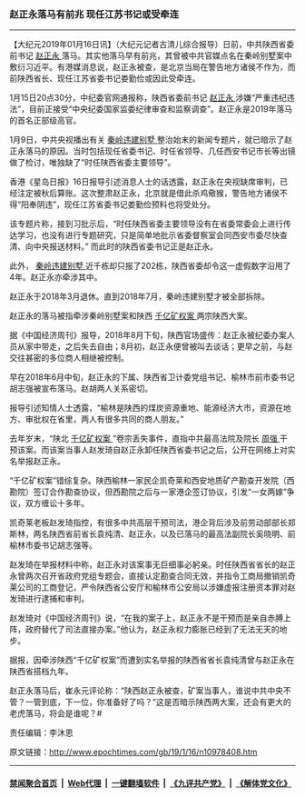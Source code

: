 ### 赵正永落马有前兆 现任江苏书记或受牵连
------------------------

<p>
 【大纪元2019年01月16日讯】（大纪元记者古清儿综合报导）日前，中共陕西省委前书记
 <a href="http://www.epochtimes.com/gb/tag/%E8%B5%B5%E6%AD%A3%E6%B0%B8.html">
  赵正永
 </a>
 落马。其实他落马早有前兆，其曾被中共官媒点名在秦岭别墅案中敷衍习近平。有港媒消息说，赵正永被查，是北京当局在警告地方诸侯不作为，而前陕西省长、现任江苏省委书记娄勤俭或因此受牵连。
</p>
<p>
 1月15日20点30分，中纪委官网通报称，陕西省委前书记
 <a href="http://www.epochtimes.com/gb/tag/%E8%B5%B5%E6%AD%A3%E6%B0%B8.html">
  赵正永
 </a>
 涉嫌“严重违纪违法”，目前正接受“中央纪委国家监委纪律审查和监察调查”。赵正永是2019年落马的首名正部级高官。
</p>
<p>
 1月9日，中共央视播出有关
 <a href="http://www.epochtimes.com/gb/tag/%E7%A7%A6%E5%B2%AD%E8%BF%9D%E5%BB%BA%E5%88%AB%E5%A2%85.html">
  秦岭违建别墅
 </a>
 整治始末的新闻专题片，就已暗示了赵正永落马的原因。当时包括现任省委书记、时任省领导、几任西安书记市长等出镜做了检讨，唯独缺了“时任陕西省委主要领导”。
</p>
<p>
 香港《星岛日报》16日报导引述消息人士的话透露，赵正永在央视缺席审判，已经注定被秋后算账。这次整肃赵正永，北京就是借此杀鸡儆猴，警告地方诸侯不得“阳奉阴违”，现任江苏省委书记娄勤俭预料也将受处分。
</p>
<p>
 该专题片称，接到习批示后，“时任陕西省委主要领导没有在省委常委会上进行传达学习，也没有进行专题研究，只是简单地批示省委督察室会同西安市委尽快查清、向中央报送材料。” 而此时的陕西省委书记正是赵正永。
</p>
<p>
 此外，
 <a href="http://www.epochtimes.com/gb/tag/%E7%A7%A6%E5%B2%AD%E8%BF%9D%E5%BB%BA%E5%88%AB%E5%A2%85.html">
  秦岭违建别墅
 </a>
 近千栋却只报了202栋，陕西省委却令这一虚假数字沿用了4年。赵正永亦牵涉其中。
</p>
<p>
 赵正永于2018年3月退休。直到2018年7月，秦岭违建别墅才被全部拆除。
</p>
<p>
 赵正永的落马被指牵涉秦岭别墅案和陕西
 <a href="http://www.epochtimes.com/gb/tag/%E5%8D%83%E4%BA%BF%E7%9F%BF%E6%9D%83%E6%A1%88.html">
  千亿矿权案
 </a>
 两宗陕西大案。
</p>
<p>
 据《中国经济周刊》报导，2018年8月下旬，陕西官场盛传：赵正永被纪委办案人员从家中带走，之后失去自由；8月初，赵正永便曾被叫去谈话；更早之前，与赵交往甚密的多位商人相继被控制。
</p>
<p>
 早在2018年6月中旬，赵正永的下属、陕西省卫计委党组书记、榆林市前市委书记胡志强被宣布落马。赵胡两人关系密切。
</p>
<p>
 报导引述知情人士透露，“榆林是陕西的煤炭资源重地、能源经济大市，资源在地方、审批权在省里，两人有很多共同的商人朋友。”
</p>
<p>
 去年岁末，“陕北
 <a href="http://www.epochtimes.com/gb/tag/%E5%8D%83%E4%BA%BF%E7%9F%BF%E6%9D%83%E6%A1%88.html">
  千亿矿权案
 </a>
 ”卷宗丢失事件，直指中共最高法院及院长
 <a href="http://www.epochtimes.com/gb/tag/%E5%91%A8%E5%BC%BA.html">
  周强
 </a>
 干预该案。而该案当事人赵发琦自赵正永卸任陕西省委书记之后，公开在网络上对实名举报赵正永。
</p>
<p>
 “千亿矿权案”错综复杂。陕西榆林一家民企凯奇莱和西安地质矿产勘查开发院（西勘院）签订合作勘查协议，但西勘院之后与一家港企签订协议，引发“一女两嫁”争议，双方缠讼十多年。
</p>
<p>
 凯奇莱老板赵发琦指控，有很多中共高层干预司法，港企背后涉及前劳动部部长郑斯林，两名陕西省前省长袁纯清、赵正永，以及已落马的最高法副院长奚晓明、前榆林市委书记胡志强等。
</p>
<p>
 赵发琦在举报材料中称，赵正永对该案事无巨细事必躬亲。时任陕西省省长的赵正永曾两次召开省政府党组专题会，直接认定勘查合同无效，并指令工商局撤销凯奇莱公司的工商登记，严令陕西省公安厅和榆林市公安局以涉嫌虚报注册资本罪对赵发琦进行逮捕和审判。
</p>
<p>
 赵发琦对《中国经济周刊》说，“在我的案子上，赵正永不是干预而是亲自赤膊上阵，政府替代了司法直接办案。”他认为，赵正永权力膨胀已经到了无法无天的地步。
</p>
<p>
 据报，因牵涉陕西“千亿矿权案”而遭到实名举报的陕西省省长袁纯清曾与赵正永在陕西省搭档九年。
</p>
<p>
 赵正永落马后，崔永元评论称：“陕西赵正永被查，矿案当事人，谁说中共中央不管？一管到底，下一位，你准备好了吗？”这是否暗示陕西两大案，还会有更大的老虎落马，将会是谁呢？#
</p>
<p>
 责任编辑：李沐恩
</p>

原文链接：http://www.epochtimes.com/gb/19/1/16/n10978408.htm


------------------------
#### [禁闻聚合首页](https://github.com/gfw-breaker/banned-news/blob/master/README.md) &nbsp;|&nbsp; [Web代理](https://github.com/gfw-breaker/open-proxy/blob/master/README.md) &nbsp;|&nbsp; [一键翻墙软件](https://github.com/gfw-breaker/nogfw/blob/master/README.md) &nbsp;|&nbsp; [《九评共产党》](https://github.com/gfw-breaker/9ping.md/blob/master/README.md#九评之一评共产党是什么) &nbsp;|&nbsp; [《解体党文化》](https://github.com/gfw-breaker/jtdwh.md/blob/master/README.md#绪论)